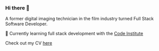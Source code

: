 ### Hi there 👋

A former digital imaging technician in the film industry turned Full Stack Software Developer.

🌱 Currently learning full stack development with the [Code Institute](https://codeinstitute.net/global/)

Check out my CV [here](dylanknappcv.vercel.app)

<!--
**isThatAFife/isThatAFife** is a ✨ _special_ ✨ repository because its `README.md` (this file) appears on your GitHub profile.

Here are some ideas to get you started:

- 🔭 I’m currently working on ...
- 🌱 I’m currently learning ...
- 👯 I’m looking to collaborate on ...
- 🤔 I’m looking for help with ...
- 💬 Ask me about ...
- 📫 How to reach me: ...
- 😄 Pronouns: ...
- ⚡ Fun fact: ...
-->
